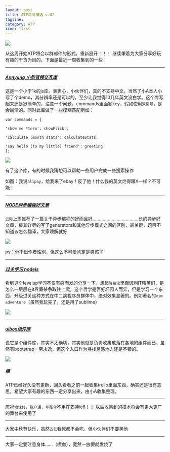 ```yaml
---
layout: post
title: ATP每周精选-v.02
tagline: 
category: ATP
icon: first
---
```


![](https://trello-attachments.s3.amazonaws.com/5077867e6c9e9ab02045024b/525ad4dbd9df745211000332/2e9442201c9d8756ffb32e07e341dfa8/upload_2013-10-14_at_1.14.14_am.png_500x117.png)


从这周开始ATP将会以群邮件的形式，重新展开！！！
继续秉着为大家分享好玩有趣的干货为目的，下面是最近一周收集到的一些：

---

##### [Annyang 小型音频交互库](https://www.talater.com/annyang/)


这是一个小于1k的js库。表担心，小伙伴们，真的不支持中文。当然了小A本人小写了个demo，其分辨率还是可以的。至少让我觉得10几年英文没白学。这个库写起来还是挺简单的，注意一个问题，commands里面额key，假如使用`双引号`，是会崩溃的。同时此库做了一些模糊匹配例如：

    var commands = {
 
    'show me *term': showFlickr,

    'calculate :month stats': calculateStats,

    'say hello (to my little) friend': greeting
    };

![](http://ww1.sinaimg.cn/bmiddle/63cf75d5gw1e8qx29tuanj20v40duq5w.jpg)

有了这个库，有的时候我猜想可以帮助一些用户完成一些搜索操作

如图：我说`alipay`，给我来了ebay！反了他！什么我的英文烂得跟X一样？不可能！

---

##### [NODE异步编程好文章](http://spion.github.io/posts/analysis-generators-and-other-async-patterns-node.html?utm_source=nodeweekly&utm_medium=email)


`云际`上周推荐了一篇关于异步编程的好而且好………………………………长的异步好文章，极其详尽的写了generators和其他异步模式之间的区别，最关键，题目不知道该怎么翻译，大家理解就好

![](http://ww1.sinaimg.cn/bmiddle/63cf75d5gw1e8qx20cp8oj20us0csabk.jpg)

ps：分不出作者性别，但这么不可爱肯定是男孩子

---

##### [过关学习 nodejs](http://nodeschool.io/#levelmeup)

看到这个levelup学习不仅有感而发的分享一下，想起`降级轮`里面讽刺IT精英们，是怎么一层层在it界厮杀争取往上爬。这个哲学是否好坏因人而异，但是学习一个东西，升级过关这种方式在中二病程序员群体中，绝对效果显著的。例如著名的`vim adventure`（虽然我玩完了，还是用了sublime）

![](http://ww2.sinaimg.cn/bmiddle/63cf75d5gw1e8qx23yas5j20ub0guju9.jpg)

---

##### [uibox组件库](http://www.uibox.in/)

说它是个组件库，其实不太确切，其实他就是负责收集散落在各地的组件而已，虽然有bootstrap一劳永逸，但这个入口作为寻找灵感地方还是不错的。

![](http://ww3.sinaimg.cn/bmiddle/63cf75d5gw1e8qx1z3kp3j20te0feq53.jpg)

##### 槽

ATP已经好久没有更新，回头看看之前一起收集trello里面东西，确实还是很有意思，希望大家有趣的东西一定分享出来，由小A收集整理。

---

庆祝`地球村`，`账户通`，`年账单`不用在支持ie6！！
以后收集到的技术将会有更大更广的舞台来使用了

---
大家中秋节快乐，虽然`五仁`我死都不会吃，但小伙伴们不要黑他

---
大家一定要注意身体……（喷血），竟然一放假就发烧了